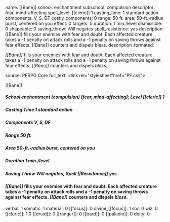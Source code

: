 name: [[Bane]]
school: enchantment
subschool: compulsion
descriptor: fear, mind-affecting
spell_level: [[cleric]] 1
casting_time: 1 standard action
components: V, S, DF
costly_components: 0
range: 50 ft.
area: 50-ft.-radius burst, centered on you
effect: 0
targets: 0
duration: 1 min./level
dismissible: 0
shapeable: 0
saving_throw: Will negates
spell_resistence: yes
description: [[Bane]] fills your enemies with fear and doubt. Each affected creature takes a -1 penalty on attack rolls and a -1 penalty on saving throws against fear effects. [[Bane]] counters and dispels bless.
description_formated: <p><i>[[Bane]]</i> fills your enemies with fear and doubt. Each affected creature takes a -1 penalty on attack rolls and a -1 penalty on saving throws against fear effects. <i>[[Bane]]</i> counters and dispels <i>bless</i>.</p>
source: PFRPG Core
full_text: <link rel="stylesheet"href="PF.css"><div class="heading"><p class="alignleft">[[Bane]] </p><div style="clear: both;"></div></div><div><h5><b>School </b>enchantment (compulsion) [fear, mind-affecting]; <b>Level </b>[[cleric]] 1</h5><h5><b>Casting Time </b>1 standard action</h5><h5><b>Components </b>V, S, DF</h5><h5><b>Range </b>50 ft.</h5><h5><b>Area </b>50-ft.-radius burst, centered on you</h5><h5><b>Duration </b>1 min./level</h5><h5><b>Saving Throw </b>Will negates; <b>Spell [[Resistance]] </b>yes</h5></div><div><h4><p><i>[[Bane]]</i> fills your enemies with fear and doubt. Each affected creature takes a -1 penalty on attack rolls and a -1 penalty on saving throws against fear effects. <i>[[Bane]]</i> counters and dispels <i>bless</i>.</p></h4></div>
verbal: 1
somatic: 1
material: 0
[[focus]]: 0
divine_[[focus]]: 1
sor: 0
wiz: 0
[[cleric]]: 1.0
[[druid]]: 0
[[ranger]]: 0
[[bard]]: 0
[[paladin]]: 0
deity: 0
